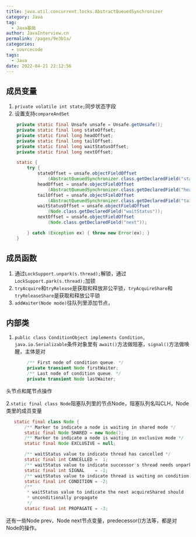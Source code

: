```yaml
---
title: java.util.concurrent.locks.AbstractQueuedSynchronizer
category: Java
tag: 
  - Java基础
author: JavaInterview.cn
permalink: /pages/9e3b1a/
categories: 
  - sourcecode
tags: 
  - Java
date: 2022-04-21 22:12:56
---
```



## 成员变量
1. `private volatile int state;`同步状态字段
2. 设置支持`compareAndSet`
```java
    private static final Unsafe unsafe = Unsafe.getUnsafe();
    private static final long stateOffset;
    private static final long headOffset;
    private static final long tailOffset;
    private static final long waitStatusOffset;
    private static final long nextOffset;

    static {
        try {
            stateOffset = unsafe.objectFieldOffset
                (AbstractQueuedSynchronizer.class.getDeclaredField("state"));
            headOffset = unsafe.objectFieldOffset
                (AbstractQueuedSynchronizer.class.getDeclaredField("head"));
            tailOffset = unsafe.objectFieldOffset
                (AbstractQueuedSynchronizer.class.getDeclaredField("tail"));
            waitStatusOffset = unsafe.objectFieldOffset
                (Node.class.getDeclaredField("waitStatus"));
            nextOffset = unsafe.objectFieldOffset
                (Node.class.getDeclaredField("next"));

        } catch (Exception ex) { throw new Error(ex); }
    }

```


## 成员函数
1. 通过`LockSupport.unpark(s.thread);`解锁，通过`LockSupport.park(s.thread);`加锁
2. `tryAcquire`和`tryRelease`是获取和释放非公平锁，`tryAcquireShare`和`tryReleaseShare`是获取和释放公平锁
3. `addWaiter(Node mode)`往队列里添加节点，


## 内部类
1. `public class ConditionObject implements Condition, java.io.Serializable`条件对象里有
`await()`方法做阻塞，`signal()`方法做唤醒，主体是对
```java
        /** First node of condition queue. */
        private transient Node firstWaiter;
        /** Last node of condition queue. */
        private transient Node lastWaiter;

```
头节点和尾节点操作

2.`static final class Node`阻塞队列里的节点Node，阻塞队列名叫CLH，Node类里的成员变量
 ```java
    static final class Node {
        /** Marker to indicate a node is waiting in shared mode */
        static final Node SHARED = new Node();
        /** Marker to indicate a node is waiting in exclusive mode */
        static final Node EXCLUSIVE = null;

        /** waitStatus value to indicate thread has cancelled */
        static final int CANCELLED =  1;
        /** waitStatus value to indicate successor's thread needs unparking */
        static final int SIGNAL    = -1;
        /** waitStatus value to indicate thread is waiting on condition */
        static final int CONDITION = -2;
        /**
         * waitStatus value to indicate the next acquireShared should
         * unconditionally propagate
         */
        static final int PROPAGATE = -3;

```
还有一些Node prev、Node next节点变量，predecessor()方法等，都是对Node的操作。
